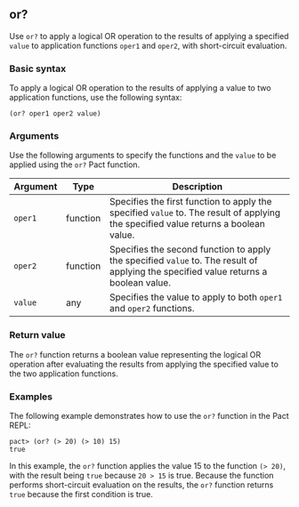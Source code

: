 ## or?

Use `or?` to apply a logical OR operation to the results of applying a specified `value` to application functions `oper1` and `oper2`, with short-circuit evaluation.

### Basic syntax

To apply a logical OR operation to the results of applying a value to two application functions, use the following syntax:

```pact
(or? oper1 oper2 value)
```

### Arguments

Use the following arguments to specify the functions and the `value` to be applied using the `or?` Pact function.

| Argument | Type | Description |
| --- | --- | --- |
| `oper1` | function | Specifies the first function to apply the specified `value` to. The result of applying the specified value returns a boolean value. |
| `oper2` | function | Specifies the second function to apply the specified `value` to. The result of applying the specified value returns a boolean value.|
| `value` | any | Specifies the value to apply to both `oper1` and `oper2` functions. |

### Return value

The `or?` function returns a boolean value representing the logical OR operation after evaluating the results from applying the specified value to the two application functions.

### Examples

The following example demonstrates how to use the `or?` function in the Pact REPL:

```pact
pact> (or? (> 20) (> 10) 15)
true
```

In this example, the `or?` function applies the value 15 to the function `(> 20)`, with the result being `true` because `20 > 15` is true.
Because the function performs short-circuit evaluation on the results, the `or?` function returns `true` because the first condition is true.
